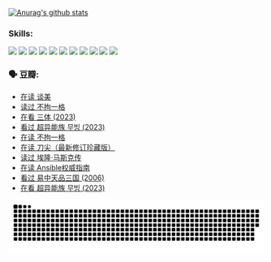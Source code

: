 
[![Anurag's github stats](https://github-readme-stats.vercel.app/api?username=w940853815)](https://github.com/anuraghazra/github-readme-stats)

### Skills:

<code><img height="32" src="https://cdn.jsdelivr.net/npm/simple-icons@v5/icons/python.svg"></code>
<code><img height="32" src="https://cdn.jsdelivr.net/npm/simple-icons@v5/icons/javascript.svg"></code>
<code><img height="32" src="https://cdn.jsdelivr.net/npm/simple-icons@v5/icons/django.svg"></code>
<code><img height="32" src="https://cdn.jsdelivr.net/npm/simple-icons@v5/icons/flask.svg"></code>
<code><img height="32" src="https://cdn.jsdelivr.net/npm/simple-icons@v5/icons/vuetify.svg"></code>
<code><img height="32" src="https://cdn.jsdelivr.net/npm/simple-icons@v5/icons/git.svg"></code>
<code><img height="32" src="https://cdn.jsdelivr.net/npm/simple-icons@v5/icons/docker.svg"></code>
<code><img height="32" src="https://cdn.jsdelivr.net/npm/simple-icons@v5/icons/postgresql.svg"></code>
<code><img height="32" src="https://cdn.jsdelivr.net/npm/simple-icons@v5/icons/elasticsearch.svg"></code>
<code><img height="32" src="https://cdn.jsdelivr.net/npm/simple-icons@v5/icons/macos.svg"></code>
<code><img height="32" src="https://cdn.jsdelivr.net/npm/simple-icons@v5/icons/linux.svg"></code>

### 🗣 豆瓣:

<!-- DOUBAN-ACTIVITIES:START -->
- [在读 谈美](https://www.douban.com/people/136069238/status/4560861771/?_i=12355141)
- [读过 不拘一格](https://www.douban.com/people/136069238/status/4560861445/?_i=12355141)
- [在看 三体‎ (2023)](https://www.douban.com/people/136069238/status/4558185093/?_i=12355141)
- [看过 超异能族 무빙‎ (2023)](https://www.douban.com/people/136069238/status/4556824186/?_i=12355141)
- [在读 不拘一格](https://www.douban.com/people/136069238/status/4541712161/?_i=12355141)
- [在读 刀尖（最新修订珍藏版）](https://www.douban.com/people/136069238/status/4541711339/?_i=12355141)
- [读过 埃隆·马斯克传](https://www.douban.com/people/136069238/status/4541710351/?_i=12355141)
- [在读 Ansible权威指南](https://www.douban.com/people/136069238/status/4539151450/?_i=12355141)
- [看过 易中天品三国‎ (2006)](https://www.douban.com/people/136069238/status/4529910812/?_i=12355141)
- [在看 超异能族 무빙‎ (2023)](https://www.douban.com/people/136069238/status/4527291077/?_i=12355141)
<!-- DOUBAN-ACTIVITIES:END -->


![Snake animation](https://raw.githubusercontent.com/w940853815/w940853815/output/github-contribution-grid-snake.svg)

<!--
**w940853815/w940853815** is a ✨ _special_ ✨ repository because its `README.md` (this file) appears on your GitHub profile.

Here are some ideas to get you started:

- 🔭 I’m currently working on ...
- 🌱 I’m currently learning ...
- 👯 I’m looking to collaborate on ...
- 🤔 I’m looking for help with ...
- 💬 Ask me about ...
- 📫 How to reach me: ...
- 😄 Pronouns: ...
- ⚡ Fun fact: ...
-->
